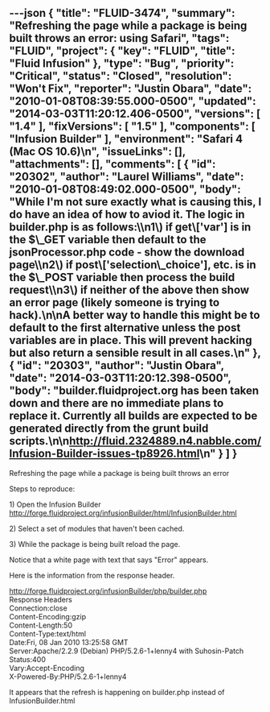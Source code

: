 ---json
{
  "title": "FLUID-3474",
  "summary": "Refreshing the page while a package is being built throws an error: using Safari",
  "tags": "FLUID",
  "project": {
    "key": "FLUID",
    "title": "Fluid Infusion"
  },
  "type": "Bug",
  "priority": "Critical",
  "status": "Closed",
  "resolution": "Won't Fix",
  "reporter": "Justin Obara",
  "date": "2010-01-08T08:39:55.000-0500",
  "updated": "2014-03-03T11:20:12.406-0500",
  "versions": [
    "1.4"
  ],
  "fixVersions": [
    "1.5"
  ],
  "components": [
    "Infusion Builder"
  ],
  "environment": "Safari 4 (Mac OS 10.6)\n",
  "issueLinks": [],
  "attachments": [],
  "comments": [
    {
      "id": "20302",
      "author": "Laurel Williams",
      "date": "2010-01-08T08:49:02.000-0500",
      "body": "While I'm not sure exactly what is causing this, I do have an idea of how to aviod it. The logic in builder.php is as follows:\\\n1\\) if get\\['var'] is in the $\\_GET variable then default to the jsonProcessor.php code - show the download page\\\n2\\) if post\\['selection\\_choice'], etc. is in the $\\_POST variable then process the build request\\\n3\\) if neither of the above then show an error page (likely someone is trying to hack).\n\nA better way to handle this might be to default to the first alternative unless the post variables are in place. This will prevent hacking but also return a sensible result in all cases.\n"
    },
    {
      "id": "20303",
      "author": "Justin Obara",
      "date": "2014-03-03T11:20:12.398-0500",
      "body": "builder.fluidproject.org has been taken down and there are no immediate plans to replace it. Currently all builds are expected to be generated directly from the grunt build scripts.\n\n<http://fluid.2324889.n4.nabble.com/Infusion-Builder-issues-tp8926.html>\n"
    }
  ]
}
---
Refreshing the page while a package is being built throws an error

Steps to reproduce:

1\) Open the Infusion Builder\
<http://forge.fluidproject.org/infusionBuilder/html/InfusionBuilder.html>

2\) Select a set of modules that haven't been cached.

3\) While the package is being built reload the page.

Notice that a white page with text that says "Error"  appears.

Here is the information from the response header.

<http://forge.fluidproject.org/infusionBuilder/php/builder.php>\
Response Headers\
Connection:close\
Content-Encoding:gzip\
Content-Length:50\
Content-Type:text/html\
Date:Fri, 08 Jan 2010 13:25:58 GMT\
Server:Apache/2.2.9 (Debian) PHP/5.2.6-1+lenny4 with Suhosin-Patch\
Status:400\
Vary:Accept-Encoding\
X-Powered-By:PHP/5.2.6-1+lenny4

It appears that the refresh is happening on builder.php instead of InfusionBuilder.html

        